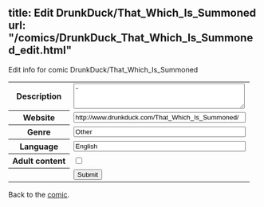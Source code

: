 title: Edit DrunkDuck/That_Which_Is_Summoned
url: "/comics/DrunkDuck_That_Which_Is_Summoned_edit.html"
---
Edit info for comic DrunkDuck/That_Which_Is_Summoned

<form name="comic" action="http://gaepostmail.appspot.com/comic/" method="post">
<table class="comicinfo">
<tr>
<th>Description</th><td><textarea name="description" cols="40" rows="3">-</textarea></td>
</tr>
<tr>
<th>Website</th><td><input type="text" name="url" value="http://www.drunkduck.com/That_Which_Is_Summoned/" size="40"/></td>
</tr>
<tr>
<th>Genre</th><td><input type="text" name="genre" value="Other" size="40"/></td>
</tr>
<tr>
<th>Language</th><td><input type="text" name="language" value="English" size="40"/></td>
</tr>
<tr>
<th>Adult content</th><td><input type="checkbox" name="adult" value="adult" /></td>
</tr>
<tr>
<th></th><td>
<input type="hidden" name="comic" value="DrunkDuck_That_Which_Is_Summoned" />
<input type="submit" name="submit" value="Submit" />
</td>
</tr>
</table>
</form>

Back to the [comic](DrunkDuck_That_Which_Is_Summoned.html).
